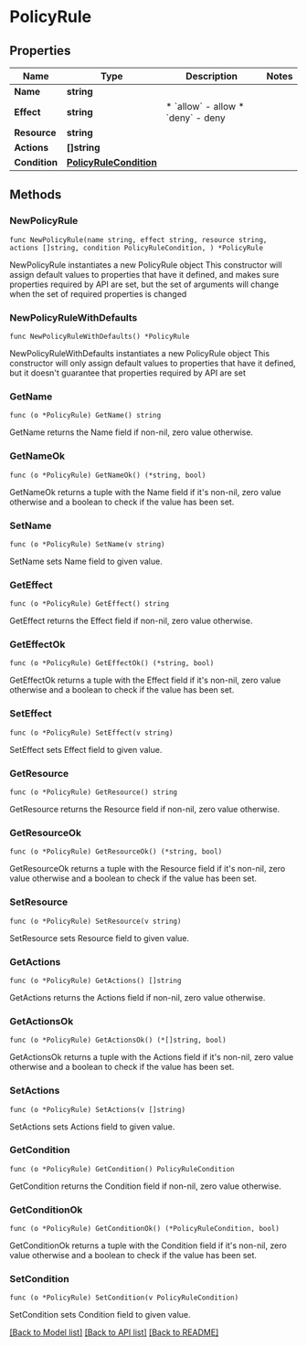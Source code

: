 # PolicyRule

## Properties

Name | Type | Description | Notes
------------ | ------------- | ------------- | -------------
**Name** | **string** |  | 
**Effect** | **string** | * &#x60;allow&#x60; - allow * &#x60;deny&#x60; - deny | 
**Resource** | **string** |  | 
**Actions** | **[]string** |  | 
**Condition** | [**PolicyRuleCondition**](PolicyRuleCondition.md) |  | 

## Methods

### NewPolicyRule

`func NewPolicyRule(name string, effect string, resource string, actions []string, condition PolicyRuleCondition, ) *PolicyRule`

NewPolicyRule instantiates a new PolicyRule object
This constructor will assign default values to properties that have it defined,
and makes sure properties required by API are set, but the set of arguments
will change when the set of required properties is changed

### NewPolicyRuleWithDefaults

`func NewPolicyRuleWithDefaults() *PolicyRule`

NewPolicyRuleWithDefaults instantiates a new PolicyRule object
This constructor will only assign default values to properties that have it defined,
but it doesn't guarantee that properties required by API are set

### GetName

`func (o *PolicyRule) GetName() string`

GetName returns the Name field if non-nil, zero value otherwise.

### GetNameOk

`func (o *PolicyRule) GetNameOk() (*string, bool)`

GetNameOk returns a tuple with the Name field if it's non-nil, zero value otherwise
and a boolean to check if the value has been set.

### SetName

`func (o *PolicyRule) SetName(v string)`

SetName sets Name field to given value.


### GetEffect

`func (o *PolicyRule) GetEffect() string`

GetEffect returns the Effect field if non-nil, zero value otherwise.

### GetEffectOk

`func (o *PolicyRule) GetEffectOk() (*string, bool)`

GetEffectOk returns a tuple with the Effect field if it's non-nil, zero value otherwise
and a boolean to check if the value has been set.

### SetEffect

`func (o *PolicyRule) SetEffect(v string)`

SetEffect sets Effect field to given value.


### GetResource

`func (o *PolicyRule) GetResource() string`

GetResource returns the Resource field if non-nil, zero value otherwise.

### GetResourceOk

`func (o *PolicyRule) GetResourceOk() (*string, bool)`

GetResourceOk returns a tuple with the Resource field if it's non-nil, zero value otherwise
and a boolean to check if the value has been set.

### SetResource

`func (o *PolicyRule) SetResource(v string)`

SetResource sets Resource field to given value.


### GetActions

`func (o *PolicyRule) GetActions() []string`

GetActions returns the Actions field if non-nil, zero value otherwise.

### GetActionsOk

`func (o *PolicyRule) GetActionsOk() (*[]string, bool)`

GetActionsOk returns a tuple with the Actions field if it's non-nil, zero value otherwise
and a boolean to check if the value has been set.

### SetActions

`func (o *PolicyRule) SetActions(v []string)`

SetActions sets Actions field to given value.


### GetCondition

`func (o *PolicyRule) GetCondition() PolicyRuleCondition`

GetCondition returns the Condition field if non-nil, zero value otherwise.

### GetConditionOk

`func (o *PolicyRule) GetConditionOk() (*PolicyRuleCondition, bool)`

GetConditionOk returns a tuple with the Condition field if it's non-nil, zero value otherwise
and a boolean to check if the value has been set.

### SetCondition

`func (o *PolicyRule) SetCondition(v PolicyRuleCondition)`

SetCondition sets Condition field to given value.



[[Back to Model list]](../README.md#documentation-for-models) [[Back to API list]](../README.md#documentation-for-api-endpoints) [[Back to README]](../README.md)


